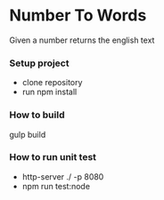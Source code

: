 # Number To Words
Given a number returns the english text

### Setup project
- clone repository
- run npm install

### How to build
gulp build

### How to run unit test
- http-server ./ -p 8080
- npm run test:node
